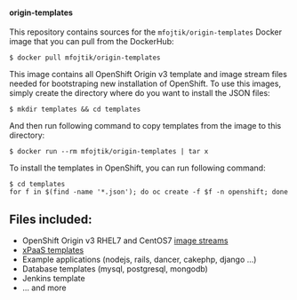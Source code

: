 #### origin-templates

This repository contains sources for the `mfojtik/origin-templates` Docker image that you can pull from the DockerHub:

```console
$ docker pull mfojtik/origin-templates
```

This image contains all OpenShift Origin v3 template and image stream files needed for bootstraping new installation
of OpenShift. To use this images, simply create the directory where do you want to install the JSON files:

```console
$ mkdir templates && cd templates
```

And then run following command to copy templates from the image to this directory:

```console
$ docker run --rm mfojtik/origin-templates | tar x
```

To install the templates in OpenShift, you can run following command:

```console
$ cd templates
for f in $(find -name '*.json'); do oc create -f $f -n openshift; done
```

## Files included:

* OpenShift Origin v3 RHEL7 and CentOS7 [image streams](https://github.com/openshift/origin/tree/master/examples/image-streams)
* [xPaaS templates](https://github.com/jboss-openshift/application-templates)
* Example applications (nodejs, rails, dancer, cakephp, django ...)
* Database templates (mysql, postgresql, mongodb)
* Jenkins template
* ... and more
